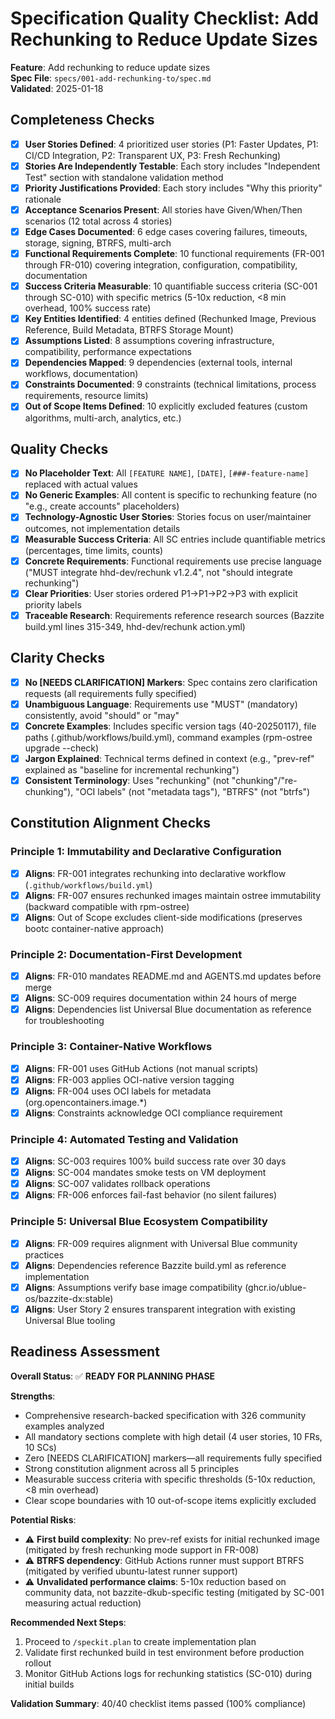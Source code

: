 # Specification Quality Checklist: Add Rechunking to Reduce Update Sizes

**Feature**: Add rechunking to reduce update sizes  
**Spec File**: `specs/001-add-rechunking-to/spec.md`  
**Validated**: 2025-01-18

## Completeness Checks

- [x] **User Stories Defined**: 4 prioritized user stories (P1: Faster Updates, P1: CI/CD Integration, P2: Transparent UX, P3: Fresh Rechunking)
- [x] **Stories Are Independently Testable**: Each story includes "Independent Test" section with standalone validation method
- [x] **Priority Justifications Provided**: Each story includes "Why this priority" rationale
- [x] **Acceptance Scenarios Present**: All stories have Given/When/Then scenarios (12 total across 4 stories)
- [x] **Edge Cases Documented**: 6 edge cases covering failures, timeouts, storage, signing, BTRFS, multi-arch
- [x] **Functional Requirements Complete**: 10 functional requirements (FR-001 through FR-010) covering integration, configuration, compatibility, documentation
- [x] **Success Criteria Measurable**: 10 quantifiable success criteria (SC-001 through SC-010) with specific metrics (5-10x reduction, <8 min overhead, 100% success rate)
- [x] **Key Entities Identified**: 4 entities defined (Rechunked Image, Previous Reference, Build Metadata, BTRFS Storage Mount)
- [x] **Assumptions Listed**: 8 assumptions covering infrastructure, compatibility, performance expectations
- [x] **Dependencies Mapped**: 9 dependencies (external tools, internal workflows, documentation)
- [x] **Constraints Documented**: 9 constraints (technical limitations, process requirements, resource limits)
- [x] **Out of Scope Items Defined**: 10 explicitly excluded features (custom algorithms, multi-arch, analytics, etc.)

## Quality Checks

- [x] **No Placeholder Text**: All `[FEATURE NAME]`, `[DATE]`, `[###-feature-name]` replaced with actual values
- [x] **No Generic Examples**: All content is specific to rechunking feature (no "e.g., create accounts" placeholders)
- [x] **Technology-Agnostic User Stories**: Stories focus on user/maintainer outcomes, not implementation details
- [x] **Measurable Success Criteria**: All SC entries include quantifiable metrics (percentages, time limits, counts)
- [x] **Concrete Requirements**: Functional requirements use precise language ("MUST integrate hhd-dev/rechunk v1.2.4", not "should integrate rechunking")
- [x] **Clear Priorities**: User stories ordered P1→P1→P2→P3 with explicit priority labels
- [x] **Traceable Research**: Requirements reference research sources (Bazzite build.yml lines 315-349, hhd-dev/rechunk action.yml)

## Clarity Checks

- [x] **No [NEEDS CLARIFICATION] Markers**: Spec contains zero clarification requests (all requirements fully specified)
- [x] **Unambiguous Language**: Requirements use "MUST" (mandatory) consistently, avoid "should" or "may"
- [x] **Concrete Examples**: Includes specific version tags (40-20250117), file paths (.github/workflows/build.yml), command examples (rpm-ostree upgrade --check)
- [x] **Jargon Explained**: Technical terms defined in context (e.g., "prev-ref" explained as "baseline for incremental rechunking")
- [x] **Consistent Terminology**: Uses "rechunking" (not "chunking"/"re-chunking"), "OCI labels" (not "metadata tags"), "BTRFS" (not "btrfs")

## Constitution Alignment Checks

### Principle 1: Immutability and Declarative Configuration
- [x] **Aligns**: FR-001 integrates rechunking into declarative workflow (`.github/workflows/build.yml`)
- [x] **Aligns**: FR-007 ensures rechunked images maintain ostree immutability (backward compatible with rpm-ostree)
- [x] **Aligns**: Out of Scope excludes client-side modifications (preserves bootc container-native approach)

### Principle 2: Documentation-First Development
- [x] **Aligns**: FR-010 mandates README.md and AGENTS.md updates before merge
- [x] **Aligns**: SC-009 requires documentation within 24 hours of merge
- [x] **Aligns**: Dependencies list Universal Blue documentation as reference for troubleshooting

### Principle 3: Container-Native Workflows
- [x] **Aligns**: FR-001 uses GitHub Actions (not manual scripts)
- [x] **Aligns**: FR-003 applies OCI-native version tagging
- [x] **Aligns**: FR-004 uses OCI labels for metadata (org.opencontainers.image.*)
- [x] **Aligns**: Constraints acknowledge OCI compliance requirement

### Principle 4: Automated Testing and Validation
- [x] **Aligns**: SC-003 requires 100% build success rate over 30 days
- [x] **Aligns**: SC-004 mandates smoke tests on VM deployment
- [x] **Aligns**: SC-007 validates rollback operations
- [x] **Aligns**: FR-006 enforces fail-fast behavior (no silent failures)

### Principle 5: Universal Blue Ecosystem Compatibility
- [x] **Aligns**: FR-009 requires alignment with Universal Blue community practices
- [x] **Aligns**: Dependencies reference Bazzite build.yml as reference implementation
- [x] **Aligns**: Assumptions verify base image compatibility (ghcr.io/ublue-os/bazzite-dx:stable)
- [x] **Aligns**: User Story 2 ensures transparent integration with existing Universal Blue tooling

## Readiness Assessment

**Overall Status**: ✅ **READY FOR PLANNING PHASE**

**Strengths**:
- Comprehensive research-backed specification with 326 community examples analyzed
- All mandatory sections complete with high detail (4 user stories, 10 FRs, 10 SCs)
- Zero [NEEDS CLARIFICATION] markers—all requirements fully specified
- Strong constitution alignment across all 5 principles
- Measurable success criteria with specific thresholds (5-10x reduction, <8 min overhead)
- Clear scope boundaries with 10 out-of-scope items explicitly excluded

**Potential Risks**:
- ⚠️ **First build complexity**: No prev-ref exists for initial rechunked image (mitigated by fresh rechunking mode support in FR-008)
- ⚠️ **BTRFS dependency**: GitHub Actions runner must support BTRFS (mitigated by verified ubuntu-latest runner support)
- ⚠️ **Unvalidated performance claims**: 5-10x reduction based on community data, not bazzite-dkub-specific testing (mitigated by SC-001 measuring actual reduction)

**Recommended Next Steps**:
1. Proceed to `/speckit.plan` to create implementation plan
2. Validate first rechunked build in test environment before production rollout
3. Monitor GitHub Actions logs for rechunking statistics (SC-010) during initial builds

**Validation Summary**: 40/40 checklist items passed (100% compliance)

